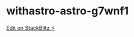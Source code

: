 # withastro-astro-g7wnf1

[Edit on StackBlitz ⚡️](https://stackblitz.com/edit/withastro-astro-g7wnf1)